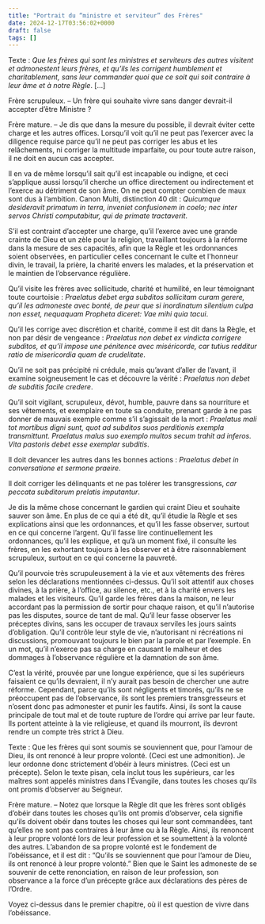 ```yaml
---
title: "Portrait du “ministre et serviteur” des Frères"
date: 2024-12-17T03:56:02+0000
draft: false
tags: []
---
```


Texte : *Que les frères qui sont les ministres et serviteurs des autres visitent et admonestent leurs frères, et qu’ils les corrigent humblement et charitablement, sans leur commander quoi que ce soit qui soit contraire à leur âme et à notre Règle*. […]

Frère scrupuleux. – Un frère qui souhaite vivre sans danger devrait-il accepter d’être Ministre ?

Frère mature. – Je dis que dans la mesure du possible, il devrait éviter cette charge et les autres offices. Lorsqu’il voit qu’il ne peut pas l’exercer avec la diligence requise parce qu’il ne peut pas corriger les abus et les relâchements, ni corriger la multitude imparfaite, ou pour toute autre raison, il ne doit en aucun cas accepter.

Il en va de même lorsqu’il sait qu’il est incapable ou indigne, et ceci s’applique aussi lorsqu’il cherche un office directement ou indirectement et l’exerce au détriment de son âme. On ne peut compter combien de maux sont dus à l’ambition. Canon Multi, distinction 40 dit : *Quicumque desideravit primatum in terra, inveniet confusionem in coelo; nec inter servos Christi computabitur, qui de primate tractaverit*.

S’il est contraint d’accepter une charge, qu’il l’exerce avec une grande crainte de Dieu et un zèle pour la religion, travaillant toujours à la réforme dans la mesure de ses capacités, afin que la Règle et les ordonnances soient observées, en particulier celles concernant le culte et l'honneur divin, le travail, la prière, la charité envers les malades, et la préservation et le maintien de l’observance régulière.

Qu’il visite les frères avec sollicitude, charité et humilité, en leur témoignant toute courtoisie : *Praelatus debet erga subditos sollicitam curam gerere, qu’il les admoneste avec bonté, de peur que si inordinatum silentium culpa non esset, nequaquam Propheta diceret: Vae mihi quia tacui*.

Qu’il les corrige avec discrétion et charité, comme il est dit dans la Règle, et non par désir de vengeance : *Praelatus non debet ex vindicta corrigere subditos, et qu’il impose une pénitence avec miséricorde, car tutius redditur ratio de misericordia quam de crudelitate*.

Qu’il ne soit pas précipité ni crédule, mais qu’avant d’aller de l’avant, il examine soigneusement le cas et découvre la vérité : *Praelatus non debet de subditis facile credere*.

Qu’il soit vigilant, scrupuleux, dévot, humble, pauvre dans sa nourriture et ses vêtements, et exemplaire en toute sa conduite, prenant garde à ne pas donner de mauvais exemple comme s’il s’agissait de la mort : *Praelatus mali tot mortibus digni sunt, quot ad subditos suos perditionis exempla transmittunt. Praelatus malus suo exemplo multos secum trahit ad inferos. Vita pastoris debet esse exemplar subditis*.

Il doit devancer les autres dans les bonnes actions : *Praelatus debet in conversatione et sermone praeire*.

Il doit corriger les délinquants et ne pas tolérer les transgressions, *car peccata subditorum prelatis imputantur*.

Je dis la même chose concernant le gardien qui craint Dieu et souhaite sauver son âme. En plus de ce qui a été dit, qu’il étudie la Règle et ses explications ainsi que les ordonnances, et qu’il les fasse observer, surtout en ce qui concerne l’argent. Qu’il fasse lire continuellement les ordonnances, qu’il les explique, et qu’à un moment fixé, il consulte les frères, en les exhortant toujours à les observer et à être raisonnablement scrupuleux, surtout en ce qui concerne la pauvreté.

Qu’il pourvoie très scrupuleusement à la vie et aux vêtements des frères selon les déclarations mentionnées ci-dessus. Qu’il soit attentif aux choses divines, à la prière, à l’office, au silence, etc., et à la charité envers les malades et les visiteurs. Qu’il garde les frères dans la maison, ne leur accordant pas la permission de sortir pour chaque raison, et qu’il n’autorise pas les disputes, source de tant de mal. Qu’il leur fasse observer les préceptes divins, sans les occuper de travaux serviles les jours saints d’obligation. Qu’il contrôle leur style de vie, n’autorisant ni récréations ni discussions, promouvant toujours le bien par la parole et par l’exemple. En un mot, qu’il n’exerce pas sa charge en causant le malheur et des dommages à l’observance régulière et la damnation de son âme.

C’est la vérité, prouvée par une longue expérience, que si les supérieurs faisaient ce qu’ils devraient, il n’y aurait pas besoin de chercher une autre réforme. Cependant, parce qu’ils sont négligents et timorés, qu’ils ne se préoccupent pas de l’observance, ils sont les premiers transgresseurs et n’osent donc pas admonester et punir les fautifs. Ainsi, ils sont la cause principale de tout mal et de toute rupture de l’ordre qui arrive par leur faute. Ils portent atteinte à la vie religieuse, et quand ils mourront, ils devront rendre un compte très strict à Dieu.

Texte : Que les frères qui sont soumis se souviennent que, pour l’amour de Dieu, ils ont renoncé à leur propre volonté. (Ceci est une admonition). Je leur ordonne donc strictement d’obéir à leurs ministres. (Ceci est un précepte). Selon le texte pisan, cela inclut tous les supérieurs, car les maîtres sont appelés ministres dans l’Évangile, dans toutes les choses qu’ils ont promis d’observer au Seigneur.

Frère mature. – Notez que lorsque la Règle dit que les frères sont obligés d’obéir dans toutes les choses qu’ils ont promis d’observer, cela signifie qu’ils doivent obéir dans toutes les choses qui leur sont commandées, tant qu’elles ne sont pas contraires à leur âme ou à la Règle. Ainsi, ils renoncent à leur propre volonté lors de leur profession et se soumettent à la volonté des autres. L’abandon de sa propre volonté est le fondement de l’obéissance, et il est dit : “Qu’ils se souviennent que pour l’amour de Dieu, ils ont renoncé à leur propre volonté.” Bien que le Saint les admoneste de se souvenir de cette renonciation, en raison de leur profession, son observance a la force d’un précepte grâce aux déclarations des pères de l’Ordre.

Voyez ci-dessus dans le premier chapitre, où il est question de vivre dans l’obéissance.
